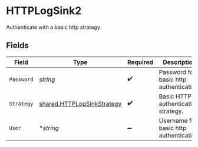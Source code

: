 # HTTPLogSink2

Authenticate with a basic http strategy.


## Fields

| Field                                                                    | Type                                                                     | Required                                                                 | Description                                                              | Example                                                                  |
| ------------------------------------------------------------------------ | ------------------------------------------------------------------------ | ------------------------------------------------------------------------ | ------------------------------------------------------------------------ | ------------------------------------------------------------------------ |
| `Password`                                                               | *string*                                                                 | :heavy_check_mark:                                                       | Password for basic http authentication.                                  | secret-password                                                          |
| `Strategy`                                                               | [shared.HTTPLogSinkStrategy](../../models/shared/httplogsinkstrategy.md) | :heavy_check_mark:                                                       | Basic HTTP authentication strategy.                                      | basic                                                                    |
| `User`                                                                   | **string*                                                                | :heavy_minus_sign:                                                       | Username for basic http authentication.                                  | my-user                                                                  |